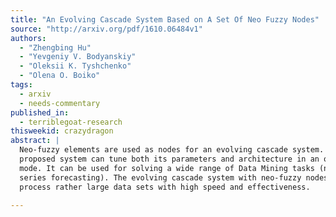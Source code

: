 ```yaml
---
title: "An Evolving Cascade System Based on A Set Of Neo Fuzzy Nodes"
source: "http://arxiv.org/pdf/1610.06484v1"
authors:
  - "Zhengbing Hu"
  - "Yevgeniy V. Bodyanskiy"
  - "Oleksii K. Tyshchenko"
  - "Olena O. Boiko"
tags:
  - arxiv
  - needs-commentary
published_in:
  - terriblegoat-research
thisweekid: crazydragon
abstract: |
  Neo-fuzzy elements are used as nodes for an evolving cascade system. The
  proposed system can tune both its parameters and architecture in an online
  mode. It can be used for solving a wide range of Data Mining tasks (namely time
  series forecasting). The evolving cascade system with neo-fuzzy nodes can
  process rather large data sets with high speed and effectiveness.
  
---
```

